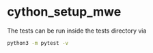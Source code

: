 # cython_setup_mwe

The tests can be run inside the tests directory via

``` bash
python3 -m pytest -v
```

